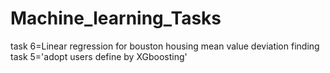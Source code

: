 # Machine_learning_Tasks
task 6=Linear regression for bouston housing mean value deviation finding
task 5='adopt users define by XGboosting'
